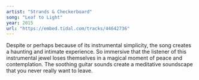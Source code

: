 ```yaml
---
artist: "Strands & Checkerboard" 
song: "Leaf to Light"
year: 2015
url: "https://embed.tidal.com/tracks/44642736"
---
```


Despite or perhaps because of its instrumental simplicity, the song creates a
haunting and intimate experience. So immersive that the listener of this
instrumental jewel loses themselves in a magical moment of peace and
contemplation. The soothing guitar sounds create a meditative soundscape that
you never really want to leave.

